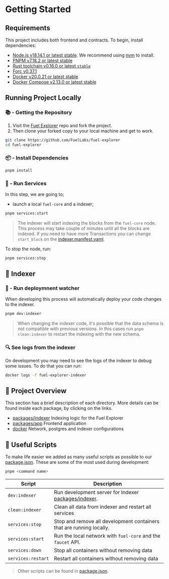 # Getting Started

## Requirements

This project includes both frontend and contracts. To begin, install dependencies:

- [Node.js v18.14.1 or latest stable](https://nodejs.org/en/). We recommend using [nvm](https://github.com/nvm-sh/nvm) to install.
- [PNPM v7.18.2 or latest stable](https://pnpm.io/installation/)
- [Rust toolchain v0.16.0 or latest `stable`](https://www.rust-lang.org/tools/install)
- [Forc v0.37.1](https://install.fuel.network/latest)
- [Docker v20.0.21 or latest stable](https://docs.docker.com/get-docker/)
- [Docker Compose v2.13.0 or latest stable](https://docs.docker.com/get-docker/)

## Running Project Locally

### 📚 - Getting the Repository

1. Visit the [Fuel Explorer](https://github.com/FuelLabs/fuel-explorer) repo and fork the project.
2. Then clone your forked copy to your local machine and get to work.

```sh
git clone https://github.com/FuelLabs/fuel-explorer
cd fuel-explorer
```

### 📦 - Install Dependencies

```sh
pnpm install
```

### 📒 - Run Services

In this step, we are going to;

- launch a local `fuel-core` and a indexer;

```sh
pnpm services:start
```

> The indexer will start indexing the blocks from the `fuel-core` node. This process may take couple of minutes until all the blocks are indexed. If you need to have more Transactions you can change `start_block` on the [indexer.manifest.yaml](../packages/indexer/indexer.manifest.yaml).

To stop the node, run:

```sh
pnpm services:stop
```

## 📗 Indexer

### 🚧 - Run deploymnent watcher

When developing this process will automatically deploy your code changes to the indexer.

```sh
pnpm dev:indexer
```

> When changing the indexer code, it's possible that the data schema is not compatible with previous versions. In this cases run `pnpm clean:indexer` to restart the indexing with the new schema.

### 🔍 See logs from the indexer

On development you may need to see the logs of the indexer to debug some issues. To do that you can run:

```sh
docker logs -f fuel-explorer-indexer
```

<!-- ### 💻 - Run Web App

Start a local development frontend. After running the below command you can open [http://localhost:3004](http://localhost:3004) in your browser to view the frontend.

```sh
pnpm dev
``` -->

## 📗 Project Overview

This section has a brief description of each directory. More details can be found inside each package, by clicking on the links.

- [packages/indexer](../packages/indexer/) Indexing logic for the Fuel Explorer
- [packages/app](../packages/app/) Frontend application
- [docker](../docker/) Network, postgres and indexer configurations

## 🧰 Useful Scripts

To make life easier we added as many useful scripts as possible to our [package.json](../package.json). These are some of the most used during development:

```sh
pnpm <command name>
```

| Script             | Description                                                                  |
| ------------------ | ---------------------------------------------------------------------------- |
| `dev:indexer`      | Run development server for Indexer [packages/indexer](../packages/indexer/). |
| `clean:indexer`    | Clean all data from indexer and restart all services                         |
| `services:stop`    | Stop and remove all development containers that are running locally.         |
| `services:start`   | Run the local network with `fuel-core` and the `faucet` API.                 |
| `services:down`    | Stop all containers without removing data                                    |
| `services:restart` | Restart all containers without removing data                                 |

> Other scripts can be found in [package.json](../package.json).

<!-- ## Run Tests

To run all tests against the node and contract configured in `packages/app/.env` (or `packages/app/.env.test` if the file exists):

```sh
pnpm test
``` -->
